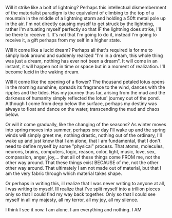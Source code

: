 Will it strike like a bolt of lightning? Perhaps this intellectual dismemberment of the materialist paradigm is the equivalent of climbing to the top of a mountain in the middle of a lightning storm and holding a 50ft metal pole up in the air. I'm not directly causing myself to get struck by the lightning, rather I'm situating myself perfectly so that IF the lightning does strike, I'll be there to receive it. It's not that I'm going to do it, instead I'm going to receive it, a gift perhaps from my self in a higher state.

Will it come like a lucid dream? Perhaps all that's required is for me to simply look around and suddenly realized "I'm in a dream, this whole thing was just a dream, nothing has ever not been a dream". It will come in an instant, it will happen not in time or space but in a moment of realization. I'll become lucid in the waking dream.

Will it come like the opening of a flower? The thousand petaled lotus opens in the morning sunshine, spreads its fragrance to the wind, dances with the ripples and the tides. Has my journey thus far, arising from the mud and the darkness of humanity simply reflected the lotus' journey out of the pond. Although I come from deep below the surface, perhaps my destiny was always to float and dance on the water, transcending the mud and chaos below.

Or will it come gradually, like the changing of the seasons? As winter moves into spring moves into summer, perhaps one day I'll wake up and the spring winds will simply greet me, nothing drastic, nothing out of the ordinary, I'll wake up and just know that I am alone, that I am fundamental, that I don't need to define myself by some "physical" process. That atoms, molecules, neurons, brains, computers, logic, reason, color, light, music, love, sex, compassion, anger, joy,... that all of these things come FROM me, not the other way around. That these things exist BECAUSE of me, not the other other way around. That ultimately I am not made out of material, but that I am the very fabric through which material takes shape.

Or perhaps in writing this, ill realize that I was never writing to anyone at all, I was writing to myself. Ill realize that I've split myself into a trillion pieces only so that I could find my way back together. Only so that I could see myself in all my majesty, all my terror, all my joy, all my silence.

I think I see it now. I am alone. I am everything and nothing. I AM
